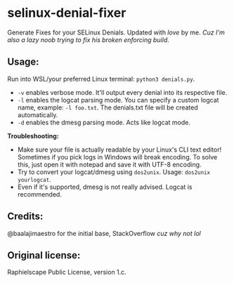 # selinux-denial-fixer
Generate Fixes for your SELinux Denials. Updated with *love* by me. *Cuz I'm also a lazy noob trying to fix his broken enforcing build*.

Usage:
-------
Run into WSL/your preferred Linux terminal: `python3 denials.py`.

- `-v` enables verbose mode. It'll output every denial into its respective file.
- `-l` enables the logcat parsing mode. You can specify a custom logcat name, example: `-l foo.txt`.
The denials.txt file will be created automatically.
- `-d` enables the dmesg parsing mode. Acts like logcat mode.

**Troubleshooting:**
- Make sure your file is actually readable by your Linux's CLI text editor! Sometimes if you pick logs in Windows will break encoding. To solve this, 
just open it with notepad and save it with UTF-8 encoding.
- Try to convert your logcat/dmesg using `dos2unix`. Usage: `dos2unix yourlogcat`.
- Even if it's supported, dmesg is not really advised. Logcat is recommended.

Credits:
--------
@baalajimaestro for the initial base, StackOverflow *cuz why not lol*

Original license:
-----------------
Raphielscape Public License, version 1.c.
